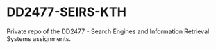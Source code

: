# DD2477-SEIRS-KTH
Private repo of the DD2477 - Search Engines and Information Retrieval Systems assignments.
